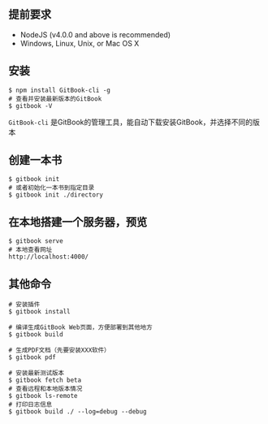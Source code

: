 ## 提前要求
* NodeJS (v4.0.0 and above is recommended)
* Windows, Linux, Unix, or Mac OS X

## 安装
```
$ npm install GitBook-cli -g
# 查看并安装最新版本的GitBook
$ gitbook -V
```
`GitBook-cli` 是GitBook的管理工具，能自动下载安装GitBook，并选择不同的版本

## 创建一本书
```
$ gitbook init
# 或者初始化一本书到指定目录
$ gitbook init ./directory
```

## 在本地搭建一个服务器，预览
```
$ gitbook serve
# 本地查看网址
http://localhost:4000/
```

## 其他命令
```
# 安装插件
$ gitbook install
```

```
# 编译生成GitBook Web页面，方便部署到其他地方
$ gitbook build
```

```
# 生成PDF文档（先要安装XXX软件）
$ gitbook pdf
```
```
# 安装最新测试版本
$ gitbook fetch beta
# 查看远程和本地版本情况
$ gitbook ls-remote
# 打印日志信息
$ gitbook build ./ --log=debug --debug
```

